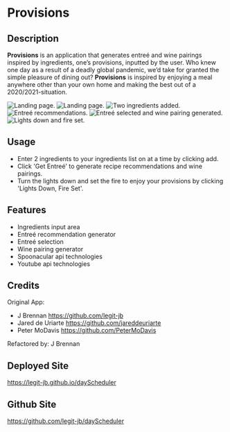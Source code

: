 # Provisions

## Description

**Provisions** is an application that generates entreé and wine pairings inspired by ingredients, one’s provisions, inputted by the user. Who knew one day as a result of a deadly global pandemic, we’d take for granted the simple pleasure of dining out? **Provisions** is inspired by enjoying a meal anywhere other than your own home and making the best out of a 2020/2021-situation.


![Landing page.](assets/images/screenshot1.png)
![Landing page.](assets/images/screenshot2.png)
![Two ingredients added.](assets/images/screenshot3.png)
![Entreé recommendations.](assets/images/screenshot4.png)
![Entreé selected and wine pairing generated.](assets/images/screenshot5.png)
![Lights down and fire set.](assets/images/screenshot6.png)


## Usage
- Enter 2 ingredients to your ingredients list on at a time by clicking add. 
- Click 'Get Entreé' to generate recipe recommendations and wine pairings.
- Turn the lights down and set the fire to enjoy your provisions by clicking 'Lights Down, Fire Set'.

## Features
- Ingredients input area
- Entreé recommendation generator
- Entreé selection
- Wine pairing generator
- Spoonacular api technologies
- Youtube api technologies

## Credits
Original App:
- J Brennan https://github.com/legit-jb
- Jared de Uriarte https://github.com/jareddeuriarte
- Peter MoDavis https://github.com/PeterMoDavis
 
Refactored by:
 J Brennan

## Deployed Site
https://legit-jb.github.io/dayScheduler

## Github Site
https://github.com/legit-jb/dayScheduler
